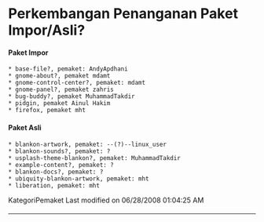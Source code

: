 # Perkembangan Penanganan Paket Impor/Asli?
#### Paket Impor
    * base-file?, pemaket: AndyApdhani
    * gnome-about?, pemaket mdamt
    * gnome-control-center?, pemaket: mdamt
    * gnome-panel?, pemaket zahris
    * bug-buddy?, pemaket MuhammadTakdir
    * pidgin, pemaket Ainul Hakim
    * firefox, pemaket mht
#### Paket Asli
    * blankon-artwork, pemaket: --(?)--linux_user
    * blankon-sounds?, pemaket: ?
    * usplash-theme-blankon?, pemaket: MuhammadTakdir
    * example-content?, pemaket: ?
    * blankon-docs?, pemaket: ?
    * ubiquity-blankon-artwork, pemaket: mht
    * liberation, pemaket: mht
KategoriPemaket
Last modified on 06/28/2008 01:04:25 AM
#### 
    
 
 
 
 
 
---
 
